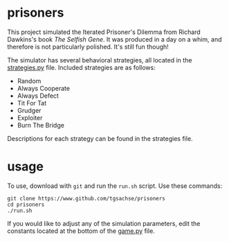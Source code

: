 # prisoners
This project simulated the Iterated Prisoner's Dilemma from Richard Dawkins's book *The Selfish Gene*. It was produced in a day
on a whim, and therefore is not particularly polished. It's still fun though!

The simulator has several behavioral strategies, all located in the [strategies.py](https://github.com/tgsachse/prisoners/blob/master/source/strategies.py)
file. Included strategies are as follows:
- Random
- Always Cooperate
- Always Defect
- Tit For Tat
- Grudger
- Exploiter
- Burn The Bridge

Descriptions for each strategy can be found in the strategies file.

# usage
To use, download with `git` and run the `run.sh` script. Use these commands:
```
git clone https://www.github.com/tgsachse/prisoners
cd prisoners
./run.sh
```
If you would like to adjust any of the simulation parameters, edit the constants located at the bottom of the
[game.py](https://github.com/tgsachse/prisoners/blob/master/source/game.py#L220) file.
